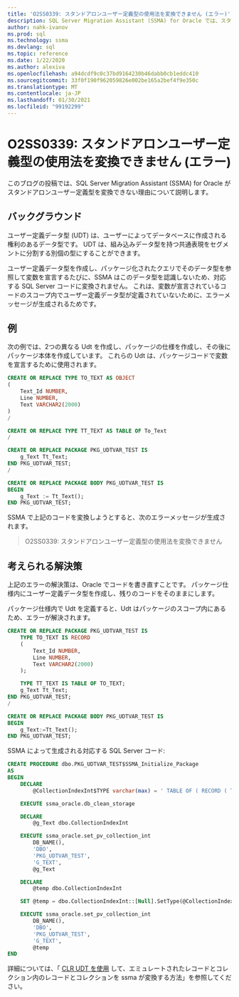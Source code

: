 ```yaml
---
title: 'O2SS0339: スタンドアロンユーザー定義型の使用法を変換できません (エラー)'
description: SQL Server Migration Assistant (SSMA) for Oracle では、スタンドアロンユーザー定義型を変換できない理由について説明します。
author: nahk-ivanov
ms.prod: sql
ms.technology: ssma
ms.devlang: sql
ms.topic: reference
ms.date: 1/22/2020
ms.author: alexiva
ms.openlocfilehash: a94dcdf9c0c37bd9164230b46dabb0cb1eddc410
ms.sourcegitcommit: 33f0f190f962059826e002be165a2bef4f9e350c
ms.translationtype: MT
ms.contentlocale: ja-JP
ms.lasthandoff: 01/30/2021
ms.locfileid: "99192299"
---
```

# <a name="o2ss0339-cannot-convert-usage-of-standalone-user-defined-type-error"></a>O2SS0339: スタンドアロンユーザー定義型の使用法を変換できません (エラー)

このブログの投稿では、SQL Server Migration Assistant (SSMA) for Oracle がスタンドアロンユーザー定義型を変換できない理由について説明します。

## <a name="background"></a>バックグラウンド

ユーザー定義データ型 (UDT) は、ユーザーによってデータベースに作成される権利のあるデータ型です。 UDT は、組み込みデータ型を持つ共通表現をセグメントに分割する別個の型にすることができます。

ユーザー定義データ型を作成し、パッケージ化されたクエリでそのデータ型を参照して変数を宣言するたびに、SSMA はこのデータ型を認識しないため、対応する SQL Server コードに変換されません。 これは、変数が宣言されているコードのスコープ内でユーザー定義データ型が定義されていないために、エラーメッセージが生成されるためです。

## <a name="example"></a>例

次の例では、2つの異なる Udt を作成し、パッケージの仕様を作成し、その後にパッケージ本体を作成しています。 これらの Udt は、パッケージコードで変数を宣言するために使用されます。

```sql
CREATE OR REPLACE TYPE TO_TEXT AS OBJECT
(
    Text_Id NUMBER,
    Line NUMBER,
    Text VARCHAR2(2000)
)
/

CREATE OR REPLACE TYPE TT_TEXT AS TABLE OF To_Text
/

CREATE OR REPLACE PACKAGE PKG_UDTVAR_TEST IS
    g_Text Tt_Text;
END PKG_UDTVAR_TEST;
/

CREATE OR REPLACE PACKAGE BODY PKG_UDTVAR_TEST IS
BEGIN
    g_Text := Tt_Text();
END PKG_UDTVAR_TEST;
```

SSMA で上記のコードを変換しようとすると、次のエラーメッセージが生成されます。

> O2SS0339: スタンドアロンユーザー定義型の使用法を変換できません

## <a name="possible-remedies"></a>考えられる解決策

上記のエラーの解決策は、Oracle でコードを書き直すことです。 パッケージ仕様内にユーザー定義データ型を作成し、残りのコードをそのままにします。

パッケージ仕様内で Udt を定義すると、Udt はパッケージのスコープ内にあるため、エラーが解決されます。

```sql
CREATE OR REPLACE PACKAGE PKG_UDTVAR_TEST IS
    TYPE TO_TEXT IS RECORD
    (
        Text_Id NUMBER,
        Line NUMBER,
        Text VARCHAR2(2000)
    );

    TYPE TT_TEXT IS TABLE OF TO_TEXT;
    g_Text Tt_Text;
END PKG_UDTVAR_TEST;
/

CREATE OR REPLACE PACKAGE BODY PKG_UDTVAR_TEST IS
BEGIN
    g_Text:=Tt_Text();
END PKG_UDTVAR_TEST;
```

SSMA によって生成される対応する SQL Server コード:

```sql
CREATE PROCEDURE dbo.PKG_UDTVAR_TEST$SSMA_Initialize_Package
AS
BEGIN
    DECLARE
        @CollectionIndexInt$TYPE varchar(max) = ' TABLE OF ( RECORD ( TEXT_ID DOUBLE , LINE DOUBLE , TEXT STRING ) )'

    EXECUTE ssma_oracle.db_clean_storage

    DECLARE
        @g_Text dbo.CollectionIndexInt

    EXECUTE ssma_oracle.set_pv_collection_int
        DB_NAME(),
        'DBO',
        'PKG_UDTVAR_TEST',
        'G_TEXT',
        @g_Text

    DECLARE
        @temp dbo.CollectionIndexInt

    SET @temp = dbo.CollectionIndexInt::[Null].SetType(@CollectionIndexInt$TYPE)

    EXECUTE ssma_oracle.set_pv_collection_int
        DB_NAME(),
        'DBO',
        'PKG_UDTVAR_TEST',
        'G_TEXT',
        @temp
END
```

詳細については、「 [CLR UDT を使用](../emulate-records-collections-via-clr.md) して、エミュレートされたレコードとコレクション内のレコードとコレクションを ssma が変換する方法」を参照してください。
